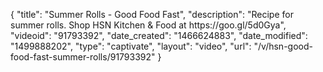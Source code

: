 {
    "title": "Summer Rolls - Good Food Fast",
    "description": "Recipe for summer rolls. Shop HSN Kitchen & Food at https:\/\/goo.gl\/5d0Gya",
    "videoid": "91793392",
    "date_created": "1466624883",
    "date_modified": "1499888202",
    "type": "captivate",
    "layout": "video",
    "url": "\/v\/hsn-good-food-fast-summer-rolls\/91793392"
}